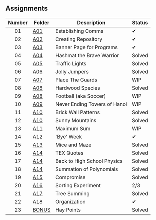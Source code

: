 ## Assignments

| Number | Folder | Description | Status |
| :----: | ------ | ----------- | ------ |
| 01 | [A01](./A01) | Establishing Comms | ✔ |
| 02 | [A02](./A02) | Creating Repository | ✔ |
| 03 | [A03](./A03) | Banner Page for Programs | ✔ |
| 04 | [A04](./A04/P10055) | Hashmat the Brave Warrior | Solved |
| 05 | [A05](./A05/P161) | Traffic Lights | Solved |
| 06 | [A06](./A06/P10038) | Jolly Jumpers | Solved |
| 07 | [A07](./A07/P11080) | Place The Guards | WIP |
| 08 | [A08](./A08/P10226) | Hardwood Species | Solved |
| 09 | [A08](./A08/P10194) | Football (aka Soccer) | WIP |
| 10 | [A09](./A09/P10017) | Never Ending Towers of Hanoi | WIP |
| 11 | [A10](./A10/P900) | Brick Wall Patterns | Solved |
| 12 | [A10](./A10/P920) | Sunny Mountains | Solved |
| 13 | [A11](./A11) | Maximum Sum | WIP |
| 14 | A12 | 'Bye' Week | ✔ |
| 15 | [A13](./A13/P1112) | Mice and Maze | Solved |
| 16 | [A14](./A14/P272) | TEX Quotes | Solved |
| 17 | [A14](./A14/P10071) | Back to High School Physics | Solved |
| 18 | [A14](./A14/P10302) | Summation of Polynomials | Solved |
| 19 | [A15](./A15/P531) | Compromise | Solved |
| 20 | [A16](./A16) | Sorting Experiment | 2/3 |
| 21 | [A17](./A17/P112) | Tree Summing | Solved |
| 22 | A18 | Organization | ✔ |
| 23 | [BONUS](./BONUS_PROGRAMS/P10295) | Hay Points | Solved |
